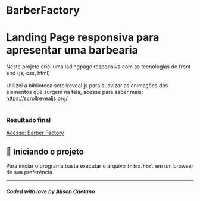 # BarberFactory

# Landing Page responsiva para apresentar uma barbearia

Neste projeto criei uma ladingpage responsiva com as tecnologias de front end (js, css, html) <br /><br/>
Utilizei a biblioteca scrollreveal.js para suavizar as animações dos elementos que surgem na tela, acesse para saber mais: https://scrollrevealjs.org/ <br /><br />

### Resultado final

<a href="https://alizoncaetano.github.io/BarberFactory/"> Acesse: Barber Factory</a>

## 🚀 Iniciando o projeto

Para iniciar o programa basta executar o arquivo `index.html` em um browser de sua preferência.

---

##### Coded with love by Alison Caetano
